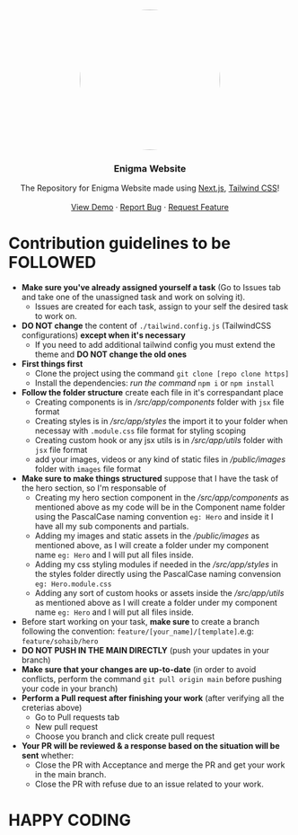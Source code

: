 <!-- PROJECT LOGO -->
<br />
<p align="center">
   <a href="https://github.com/NCSclub/NIT-TEST"><img src="public/ncs_logo.png" height="auto" width="250px" style="border-radius:50%"></a>
  <h3 align="center">Enigma Website</h3>

  <p align="center">
The Repository for Enigma Website made using 
    <a href="https://nextjs.org/">Next.js</a>, <a href="https://tailwindcss.com/">Tailwind CSS</a>!
    <br />
    <br />
    <a href="https://github.com/NCSclub/NIT-TEST">View Demo</a>
    ·
    <a href="https://github.com/NCSclub/NIT-TEST/issues">Report Bug</a>
    ·
    <a href="https://github.com/NCSclub/NIT-TEST/issues">Request Feature</a>
  </p>
  </p>

# Contribution guidelines to be FOLLOWED

- **Make sure you've already assigned yourself a task** (Go to Issues tab and take one of the unassigned task and work on solving it).
    - Issues are created for each task, assign to your self the desired task to work on.
- **DO NOT change** the content of `./tailwind.config.js` (TailwindCSS configurations) **except when it's necessary**
    - If you need to add additional tailwind config you must extend the theme and **DO NOT change the old ones**
- **First things first**
  - Clone the project using the command `git clone [repo clone https]`
  - Install the dependencies: *run the command* `npm i` or `npm install`
- **Follow the folder structure** create each file in it's correspandant place
    - Creating components is in */src/app/components* folder with `jsx` file format
    - Creating styles is in */src/app/styles* the import it to your folder when necessay with `.module.css` file format for styling scoping
    - Creating custom hook or any jsx utils is in */src/app/utils* folder with `jsx` file format
    - add your images, videos or any kind of static files in */public/images* folder with `images` file format
- **Make sure to make things structured** suppose that I have the task of the hero section, so I'm responsable of
    - Creating my hero section component in the */src/app/components* as mentioned above as my code will be in the Component name folder using the PascalCase naming convention `eg: Hero` and inside it I have all my sub components and partials.
    - Adding my images and static assets in the */public/images* as mentioned above, as I will create a folder under my component name `eg: Hero` and I will put all files inside.
    - Adding my css styling modules if needed in the */src/app/styles* in the styles folder directly using the PascalCase naming convension `eg: Hero.module.css`
    - Adding any sort of custom hooks or assets inside the */src/app/utils* as mentioned above as I will create a folder under my component name `eg: Hero` and I will put all files inside.
- Before start working on your task, **make sure** to create a branch following the convention: `feature/[your_name]/[template]`.e.g: `feature/sohaib/hero`
- **DO NOT PUSH IN THE MAIN DIRECTLY** (push your updates in your branch)
- **Make sure that your changes are up-to-date** (in order to avoid conflicts, perform the command `git pull origin main` before pushing your code in your branch)
- **Perform a Pull request after finishing your work** (after verifying all the creterias above)
    - Go to Pull requests tab
    - New pull request
    - Choose you branch and click create pull request
- **Your PR will be reviewed & a response based on the situation will be sent** whether:
    - Close the PR with Acceptance and merge the PR and get your work in the main branch.
    - Close the PR with refuse due to an issue related to your work.

# HAPPY CODING
